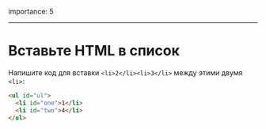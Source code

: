 importance: 5

---

# Вставьте HTML в список

Напишите код для вставки `<li>2</li><li>3</li>` между этими двумя `<li>`:

```html
<ul id="ul">
  <li id="one">1</li>
  <li id="two">4</li>
</ul>
```
